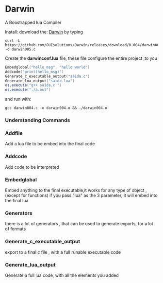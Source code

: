 # Darwin
A Boostrapped lua Compiler

Install:
download the: [Darwin](https://github.com/OUIsolutions/Darwin/releases/download/0.005/darwin005.c)
by typing
```shel
curl -L https://github.com/OUIsolutions/Darwin/releases/download/0.004/darwin005.c -o darwin005.c
```

Create the **darwinconf.lua** file, these file configure the entire project ,to you

```lua
Embedglobal("hello_msg", "hello world")
Addcode("print(hello_msg)")
Generate_c_executable_output("saida.c")
Generate_lua_output("saida.lua")
os.execute("g++ saida.c ")
os.execute("./a.out")
```
and run with:
```shel
gcc darwin004.c -o darwin004.o && ./darwin004.o
```
### Understanding Commands

### Addfile
Add a lua file to be embed into the final  code

### Addcode
Add code to be interpreted

### Embedglobal
Embed anything to the final executable,it works for any type of object ,(except for functions)
if you pass "lua" as the 3 parameter, it will embed into the final lua


### Generators
there is a lot of generators , that can be used to generate exports, for a lot
of formats

### Generate_c_executable_output
export to a final *c* file , with a full runable executable code

### Generate_lua_output
Generate a full lua code, with all the elements you added
